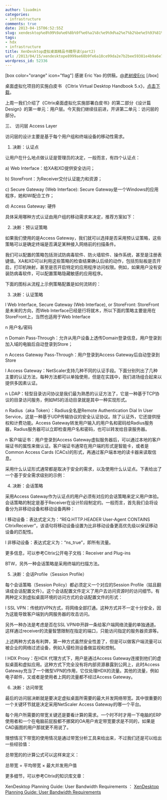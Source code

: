 ```yaml
---
author: liuadmin
categories:
- infrastructure
comments: true
date: 2013-04-15T06:52:55Z
slug: xendesktop%e8%99%9a%e6%8b%9f%e6%a1%8c%e9%9d%a2%e7%b2%be%e5%93%81%e4%b9%a6%e7%b1%8d%e5%af%bc%e8%af%bbpart2
tags:
- hdx
- infrastructure
title: XenDesktop虚拟桌面精品书籍导读(part2)
url: /2013/04/15/xendesktope8999ae68b9fe6a18ce99da2e7b2bee59381e4b9a6e7b18de5afbce8afbbpart2/
wordpress_id: 52336
---
```


[box color="orange" icon="flag"]
感谢 Eric Yao 的供稿，[@老树皮Eric](http://weibo.com/ericyaozhen)
[/box]

桌面虚拟化项目的实施白皮书 《Citrix Virtual Desktop Handbook 5.x》，[点击下载](http://support.citrix.com/article/CTX136546)。




上周一我们介绍了《Citrix桌面虚拟化实施部署白皮书》的第二部分《设计篇 Design》的第一单元：用户层。今天我们继续往前进，开讲第二单元：访问层的部分。

三、 访问层 Access Layer

访问层的设计主要是基于每个用户组和终端设备的移动性需求。

1) 决断：认证点

让用户在什么地点做认证是管理员的决定，一般而言，有四个认证点：

a) Web Interface：给XA和XD提供安全访问；

b) StoreFront：为Receiver交付认证能力和资源；

c) Secure Gateway (Web Interface): Secure Gateway是一个Windows的应用程序，她和WI配合工作；

d) Access Gateway: 硬件

具体采用哪种方式认证由用户组的移动需求来决定，推荐方案如下：

2) 决断：预认证策略

如果我们使用的是Access Gateway，我们就可以选择是否采用预认证策略，这些策略可以是确定终端是否满足某种接入网络前的扫描条件。

我们可以配置的策略包括测试防病毒软件、防火墙软件、操作系统，甚至是注册表键值。XA和XD可以利用这些策略的检查结果确认后续的动作，包括剪贴板是否开启，打印机映射，甚至是否开启特定的应用程序访问权限。例如，如果用户没有安装防病毒软件，可以配置策略隐藏敏感的应用程序。

下面的图标从流程上示例策略配置是如何流转的：



3) 决断：认证策略

l Web Interface, Secure Gateway (Web Interface), or StoreFront: StoreFront是未来的方向，而Web Interface已经是行将就木，所以下面的策略主要是用在StoreFront上，当然也适用于Web Interface

n 用户名/密码

n Domain Pass-Through：允许从用户设备上透传Domain登录信息，用户登录到加入域的电脑后自动登录到Store；

n Access Gateway Pass-Through：用户登录到Access Gateway后自动登录到Store

l Access Gateway：NetScaler支持几种不同的认证手段。下面分别列出了几种主要的认证方法，每种方法都可以单独使用，但是在实践中，我们进场组合起来以提供多因素认证。

n LDAP：轻型目录访问协议是我们最为熟悉的认证方法了，它是一种基于TCP协议的目录访问服务，例如MS的活动目录就是其中一种实现形式。

n Radius（aka Token）：Radius全名是Remote Authentication Dial In User Service，这是一种基于UDP传输协议的安全认证协议。除了认证外，它还提供授权和计费功能。Access Gateway转发用户输入的用户名和密码给Radius服务器，Radius服务器可以立即检查用户名和密码，也可以转发给目录服务器。

n 客户端证书：用户登录到Access Gateway虚拟服务器后，可以通过本地的客户端证书的属性来做认证。客户端证书通常在用户端的形式是智能卡，或者是Common Access Cards (CACs)的形式，再通过客户端本地的读卡器来读取信息。

采用什么认证形式通常都是取决于安全的需求，以及使用什么认证点。下表给出了一个基于安全需求级别的示例：

4) 决断：会话策略

采用Access Gateway作为认证点的用户必须有对应的会话策略来定义用户体验。会话策略的制定是基于Receiver在设计阶段制定的。一般而言，首先我们会将设备分为非移动设备和移动设备两种：

l 移动设备：表达式定义为：“REQ.HTTP.HEADER User-Agent CONTAINS CitrixReceiver”，该语句将移动设备设置为比非移动设备更高优先级以保证移动设备的匹配性。

l 非移动设备：表达式定义为：“ns_true”，即所有流量。

更多信息，可以参考Citrix公开电子文档：Receiver and Plug-ins

BTW，另外一种会话策略是采用终端的扫描方法。

5) 决断：会话Profile（Session Profile）

每个会话策略（Session Policy）都必须定义一个对应的Session Profile（姑且翻译成会话配置文件）。这个会话配置文件定义了用户去访问资源时的访问细节。有两种定义到虚拟桌面环境的访问方式的会话配置文件的形式：

l SSL VPN：传统的VPN方式，将网络全部打通。这种方式并不一定十分安全，因为这能导致客户端到内网服务器的攻击访问。

另外一种办法是考虑是否在SSL VPN中开辟一条给客户端网络流量的单独通道。这样通过receiver的流量智慧限制在指定的端口，只能访问指定的服务器资源等。

上述两种方式各有利弊，第一种方式虽然安全性差了，但是可以做客户端流量可以被企业的网络过滤设备，例如入侵检测设备做监视和控制。

l HDX Proxy：在HDX 代理方式下，用户是通过Access Gateway连接到他们的虚拟桌面和虚拟应用。这种方式下完全没有将内部资源暴露到公网上，此时Access Gateway充当了一个微型VPN的作用，它仅处理HDX的流量。其他的流量，例如电子邮件，又或者是使用者上网的流量都不经过Access Gateway。

6) 决断：访问带宽

最后的访问层决断就是要决定虚拟桌面所需要的最大并发网络带宽。其中很重要的一个关键环节就是决定采用NetScaler Access Gateway的哪一个平台。

每个用户所需要的带宽关键还是要看计算的需求。一个时不时才用一下电脑的ERP使用者和一个在电脑前屁股都不挪窝的OA用户肯定带宽要求是不同的，如果是CAD画图的用户那就更不用说了。

理想情况下带宽的使用情况是通过带宽分析工具来给出来，不过我们还是可以给出一些经验值：



总带宽的的计算公式可以这样来定义：

总带宽 = 平均带宽 × 最大并发用户值

更多细节，可以参考Citrix的知识库文章：

XenDesktop Planning Guide: User Bandwidth Requirements ： [XenDesktop Planning Guide: User Bandwidth Requirements](https://mail.citrix.com/owa/redir.aspx?C=5BdyIzIzrEOfoVxvpzfMxnn5HIs1DdAIlS0opaj6UrOPgSysoUakkdkru0zo0okQlYOGYaDEspc.&URL=http%3a%2f%2fsupport.citrix.com%2farticle%2fCTX126191)


